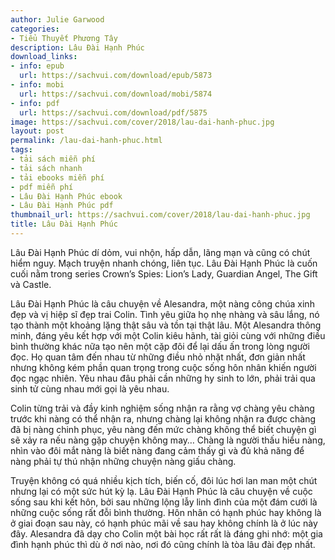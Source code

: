 ```yaml
---
author: Julie Garwood
categories:
- Tiểu Thuyết Phương Tây
description: Lâu Đài Hạnh Phúc
download_links:
- info: epub
  url: https://sachvui.com/download/epub/5873
- info: mobi
  url: https://sachvui.com/download/mobi/5874
- info: pdf
  url: https://sachvui.com/download/pdf/5875
image: https://sachvui.com/cover/2018/lau-dai-hanh-phuc.jpg
layout: post
permalink: /lau-dai-hanh-phuc.html
tags:
- tải sách miễn phí
- tải sách nhanh
- tải ebooks miễn phí
- pdf miễn phí
- Lâu Đài Hạnh Phúc ebook
- Lâu Đài Hạnh Phúc pdf
thumbnail_url: https://sachvui.com/cover/2018/lau-dai-hanh-phuc.jpg
title: Lâu Đài Hạnh Phúc
---
```


 <div class="item-desc text-justify"> <p>Lâu Đài Hạnh Phúc dí dỏm, vui nhộn, hấp dẫn, lãng mạn và cũng có chút hiểm nguy. Mạch truyện nhanh chóng, liên tục. Lâu Đài Hạnh Phúc là cuốn cuối nằm trong series Crown’s Spies: Lion’s Lady, Guardian Angel, The Gift và Castle.</p><p>Lâu Đài Hạnh Phúc là câu chuyện về Alesandra, một nàng công chúa xinh đẹp và vị hiệp sĩ đẹp trai Colin. Tình yêu giữa họ nhẹ nhàng và sâu lắng, nó tạo thành một khoảng lặng thật sâu và tồn tại thật lâu. Một Alesandra thông minh, đáng yêu kết hợp với một Colin kiêu hãnh, tài giỏi cùng với những điều bình thường khác nữa tạo nên một cặp đôi để lại dấu ấn trong lòng người đọc. Họ quan tâm đến nhau từ những điều nhỏ nhặt nhất, đơn giản nhất nhưng không kém phần quan trọng trong cuộc sống hôn nhân khiến người đọc ngạc nhiên. Yêu nhau đâu phải cần những hy sinh to lớn, phải trải qua sinh tử cùng nhau mới gọi là yêu nhau.</p><p>Colin từng trải và đầy kinh nghiệm sống nhận ra rằng vợ chàng yêu chàng trước khi nàng có thể nhận ra, nhưng chàng lại không nhận ra được chàng đã bị nàng chinh phục, yêu nàng đến mức chàng không thể biết chuyện gì sẽ xảy ra nếu nàng gặp chuyện không may… Chàng là người thấu hiểu nàng, nhìn vào đôi mắt nàng là biết nàng đang cảm thấy gì và đủ khả năng để nàng phải tự thú nhận những chuyện nàng giấu chàng.</p><p>Truyện không có quá nhiều kịch tích, biến cố, đôi lúc hơi lan man một chút nhưng lại có một sức hút kỳ lạ. Lâu Đài Hạnh Phúc là câu chuyện về cuộc sống sau khi kết hôn, bởi sau những lộng lẫy linh đình của một đám cưới là những cuộc sống rất đỗi bình thường. Hôn nhân có hạnh phúc hay không là ở giai đoạn sau này, có hạnh phúc mãi về sau hay không chính là ở lúc này đây. Alesandra đã dạy cho Colin một bài học rất rất là đáng ghi nhớ: một gia đình hạnh phúc thì dù ở nơi nào, nơi đó cũng chính là tòa lâu đài đẹp nhất.</p> </div>